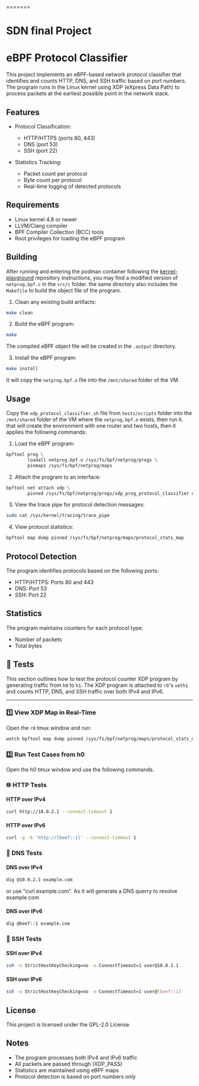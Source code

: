 =======
# SDN final Project

# eBPF Protocol Classifier

This project implements an eBPF-based network protocol classifier that identifies and counts HTTP, DNS, and SSH traffic based on port numbers. The program runs in the Linux kernel using XDP (eXpress Data Path) to process packets at the earliest possible point in the network stack.

## Features

- Protocol Classification:
  - HTTP/HTTPS (ports 80, 443)
  - DNS (port 53)
  - SSH (port 22)

- Statistics Tracking:
  - Packet count per protocol
  - Byte count per protocol
  - Real-time logging of detected protocols

## Requirements

- Linux kernel 4.8 or newer
- LLVM/Clang compiler
- BPF Compiler Collection (BCC) tools
- Root privileges for loading the eBPF program

## Building
After running and entering the podman container following the [kernel-playground](https://github.com/MhrshadSh/kernel-playground/tree/master#repository-structure) repository instructions, you may find a modified version of `netprog.bpf.c` in the `src/c` folder.
the same directory also includes the `Makefile` to build the object file of the program.
1. Clean any existing build artifacts:
```bash
make clean
```

2. Build the eBPF program:
```bash
make
```

The compiled eBPF object file will be created in the `.output` directory.

3. Install the eBPF program:
```bash
make install
```

It will copy the `netprog.bpf.o` file into the `/mnt/shared` folder of the VM.

## Usage
Copy the `xdp_protocol_classifier.sh` file from `tests/scripts` folder into the `/mnt/shared` folder of the VM where the `netprog.bpf.o` exists, then run it. that will create the environment with one router and two hosts, then it applies
the following commands:

1. Load the eBPF program:
```bash
bpftool prog \
		loadall netprog.bpf.o /sys/fs/bpf/netprog/progs \
		pinmaps /sys/fs/bpf/netprog/maps
```

2. Attach the program to an interface:
```bash
bpftool net attach xdp \
		pinned /sys/fs/bpf/netprog/progs/xdp_prog_protocol_classifier dev veth1
```

3. View the trace pipe for protocol detection messages:
```bash
sudo cat /sys/kernel/tracing/trace_pipe
```

4. View protocol statistics:
```bash
bpftool map dump pinned /sys/fs/bpf/netprog/maps/protocol_stats_map
```

## Protocol Detection

The program identifies protocols based on the following ports:
- HTTP/HTTPS: Ports 80 and 443
- DNS: Port 53
- SSH: Port 22

## Statistics

The program maintains counters for each protocol type:
- Number of packets
- Total bytes

## 🧪 Tests

This section outlines how to test the protocol counter XDP program by generating traffic from `h0` to `h1`. The XDP program is attached to `r0`'s `veth1` and counts HTTP, DNS, and SSH traffic over both IPv4 and IPv6.

---

### 1️⃣ View XDP Map in Real-Time

Open the `r0` tmux window and run:

```bash
watch bpftool map dump pinned /sys/fs/bpf/netprog/maps/protocol_stats_map
```
### 2️⃣ Run Test Cases from h0

Open the h0 tmux window and use the following commands.
### 🌐 HTTP Tests
#### HTTP over IPv4
```bash
curl http://10.0.2.1 --connect-timeout 1
```
#### HTTP over IPv6
```bash
curl -g -6 'http://[beef::1]' --connect-timeout 1
```

### 🧭 DNS Tests
#### DNS over IPv4
```bash
dig @10.0.2.1 example.com
```
or use "curl example.com". As it will generate a DNS querry to resolve example.com
#### DNS over IPv6
```bash
dig @beef::1 example.com
```

### 🔐 SSH Tests
#### SSH over IPv4
```bash
ssh -o StrictHostKeyChecking=no -o ConnectTimeout=1 user@10.0.2.1
```
#### SSH over IPv6
```bash
ssh -o StrictHostKeyChecking=no -o ConnectTimeout=1 user@[beef::1]
```

## License

This project is licensed under the GPL-2.0 License.

## Notes

- The program processes both IPv4 and IPv6 traffic
- All packets are passed through (XDP_PASS)
- Statistics are maintained using eBPF maps
- Protocol detection is based on port numbers only 

